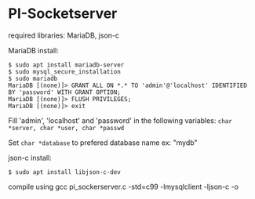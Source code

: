 # PI-Socketserver

required libraries:
MariaDB, json-c
 
MariaDB install:
```
$ sudo apt install mariadb-server
$ sudo mysql_secure_installation
$ sudo mariadb
MariaDB [(none)]> GRANT ALL ON *.* TO 'admin'@'localhost' IDENTIFIED BY 'password' WITH GRANT OPTION;
MariaDB [(none)]> FLUSH PRIVILEGES;
MariaDB [(none)]> exit
```
Fill 'admin', 'localhost' and 'password' in the following variables:
```char *server, char *user, char *passwd```

Set ```char *database``` to prefered database name ex: "mydb"

json-c install:
```
$ sudo apt install libjson-c-dev
```

compile using gcc pi_sockerserver.c -std=c99 -lmysqlclient -ljson-c -o <desired output file>
